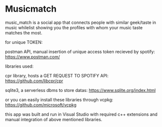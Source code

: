 # Musicmatch
music_match is a social app that connects people with similar geek/taste in music whilelist showing you the profiles with whom your music taste matches the most.

for unique TOKEN:

postman API, manual insertion of unique access token recieved by spotify:
https://www.postman.com/

libraries used:

cpr library, hosts a GET REQUEST TO SPOTIFY API:
https://github.com/libcpr/cpr

sqlite3, a serverless dbms to store datas:
https://www.sqlite.org/index.html

or you can easily install these libraries through vcpkg:
https://github.com/microsoft/vcpkg

this app was built and run in Visual Studio with required c++ extensions and manual integration of above mentioned libraries. 

